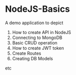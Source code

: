 # NodeJS-Basics
A demo application to depict
1. How to create API in NodeJS
2. Connecting to MongoDB
3. Basic CRUD operation
4. How to create JWT token
5. Create Routes
6. Creating DB Models

etc
